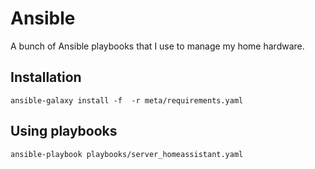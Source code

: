 # Ansible

A bunch of Ansible playbooks that I use to manage my home hardware.

## Installation 

```
ansible-galaxy install -f  -r meta/requirements.yaml
```

## Using playbooks

```
ansible-playbook playbooks/server_homeassistant.yaml
```
